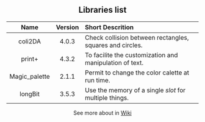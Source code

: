 <div align="center">
	<h2><b>Libraries list</b></h2>
</div>

| Name          | Version | Short Descrition |
| :-:           | :-:     | :-- |
| coli2DA       | 4.0.3   | Check collision between rectangles, squares and circles. |
| print+        | 4.3.2   | To facilite the customization and manipulation of text.  |
| Magic_palette | 2.1.1   | Permit to change the color calette at run time.          |
| longBit       | 3.5.3   | Use the memory of a single *slot* for multiple things.   |

<div align="center">
	<p>
		See more about in 
		<a href="https://github.com/duckafire/TinyLibrary/wiki">Wiki</a>
	</p>
</div>

